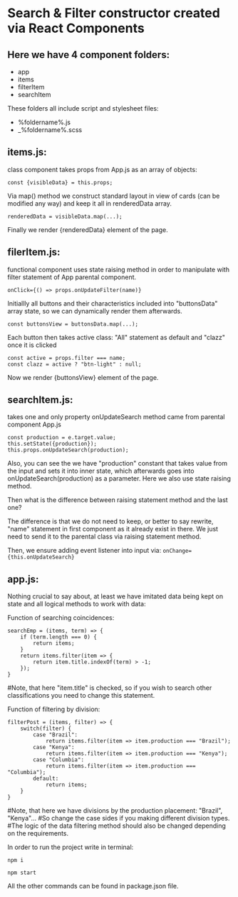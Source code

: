# Search & Filter constructor created via React Components

## Here we have 4 component folders: 
- app
- items
- filterItem
- searchItem

These folders all include script and stylesheet files:
- %foldername%.js
- _%foldername%.scss

## items.js:

<Items /> class component takes props from App.js as an array of objects:

`const {visibleData} = this.props;`
   
Via map() method we construct standard layout in view of cards (can be modified any way) and keep it all in renderedData array.

`renderedData = visibleData.map(...);`
   
Finally we render {renderedData} element of the page.

## filerItem.js:

<FilterItem /> functional component uses state raising method in order to manipulate with filter statement of App parental component.

`onClick={() => props.onUpdateFilter(name)}`
    
Initiallly all buttons and their characteristics included into "buttonsData" array state, so we can dynamically render them afterwards.

`const buttonsView = buttonsData.map(...);`
    
Each button then takes active class: "All" statement as default and "clazz" once it is clicked
```
const active = props.filter === name;
const clazz = active ? "btn-light" : null;
```
Now we render {buttonsView} element of the page.

## searchItem.js: 

<SearchItem /> takes one and only property onUpdateSearch method came from parental component App.js
```
const production = e.target.value;
this.setState({production});
this.props.onUpdateSearch(production);
```
Also, you can see the we have "production" constant that takes value from the input and sets it into inner state, which afterwards goes into onUpdateSearch(production) as a parameter. Here we also use state raising method.

Then what is the difference between <FilterItem /> raising statement method and the last one?

The difference is that we do not need to keep, or better to say rewrite, "name" statement in first component as it already exist in there. We just need to send it to the parental class via raising statement method.

Then, we ensure adding event listener into input via:
    `onChange={this.onUpdateSearch}`
    
## app.js:

Nothing crucial to say about, at least we have imitated data being kept on state and all logical methods to work with data:

Function of searching coincidences:
```
searchEmp = (items, term) => {
	if (term.length === 0) {
		return items;
	}
	return items.filter(item => {
		return item.title.indexOf(term) > -1;
	});
}
```
#Note, that here "item.title" is checked, so if you wish to search other classifications you need to change this statement.

Function of filtering by division:
```
filterPost = (items, filter) => {
	switch(filter) {
		case "Brazil": 
			return items.filter(item => item.production === "Brazil");
		case "Kenya":
			return items.filter(item => item.production === "Kenya");
		case "Columbia":
			return items.filter(item => item.production === "Columbia");
		default: 
			return items;
	}
}
```

#Note, that here we have divisions by the production placement: "Brazil", "Kenya"...
#So change the case sides if you making different division types.
#The logic of the data filtering method should also be changed depending on the requirements.

In order to run the project write in terminal:

`npm i`

`npm start`

All the other commands can be found in package.json file.
